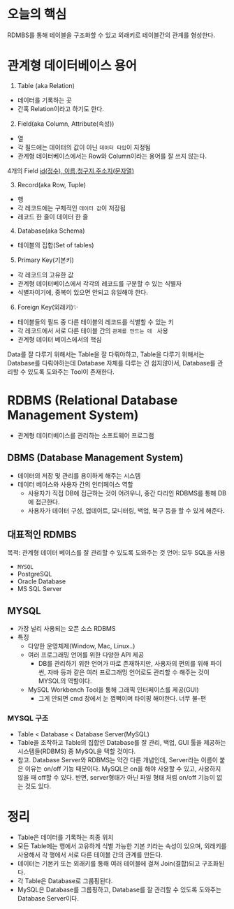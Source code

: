 # 오늘의 핵심
RDMBS를 통해 테이블을 구조화할 수 있고 외래키로 테이블간의 관계를 형성한다.

# 관계형 데이터베이스 용어

1. Table (aka Relation)
- 데이터를 기록하는 곳
- 간혹 Relation이라고 하기도 한다.

2. Field(aka Column, Attribute(속성))
- 열
- 각 필드에는 데이터의 값이 아닌 `데이터 타입`이 지정됨
- 관계형 데이터베이스에서는 Row와 Column이라는 용어를 잘 쓰지 않는다.

4개의 Field
[id(정수), 이름,청구지,주소지(문자열)](./Image/10.png)

3. Record(aka Row, Tuple)
- 행
- 각 레코드에는 구체적인 `데이터 값`이 저장됨
- 레코드 한 줄이 데이터 한 줄

4. Database(aka Schema)
- 테이블의 집합(Set of tables)

5. Primary Key(기본키)
- 각 레코드의 고유한 값
- 관계형 데이터베이스에서 각각의 레코드를 구분할 수 있는 식별자
- 식별자이기에, 중복이 있으면 안되고 유일해야 한다.

6. Foreign Key(외래키)✨
- 테이블들의 필드 중 다른 테이블의 레코드를 식별할 수 있는 키
- 각 레코드에서 서로 다른 테이블 간의 `관계를 만드는 데 ` 사용
- 관계형 데이터 베이스에서의 핵심

Data를 잘 다루기 위해서는 Table을 잘 다뤄야하고, Table을 다루기 위해서는 Database를 다뤄야하는데 Database 자체를 다루는 건 쉽지않아서, Database를 관리할 수 있도록 도와주는 Tool이 존재한다.

# RDBMS (Relational Database Management System)
- 관계형 데이터베이스를 관리하는 소프트웨어 프로그램

## DBMS (Database Management System)
- 데이터의 저장 및 관리를 용이하게 해주는 시스템
- 데이터 베이스와 사용자 간의 인터페이스 역할
    - 사용자가 직접 DB에 접근하는 것이 어려우니, 중간 다리인 RDBMS를 통해 DB에 접근한다.
    - 사용자가 데이터 구성, 업데이트, 모니터링, 백업, 복구 등을 할 수 있게 해준다.

## 대표적인 RDMBS 
목적: 관계형 데이터 베이스를 잘 관리할 수 있도록 도와주는 것
언어: 모두 SQL을 사용
- `MYSQL`
- PostgreSQL
- Oracle Database
- MS SQL Server

## MYSQL
- 가장 널리 사용되는 오픈 소스 RDBMS
- 특징
    - 다양한 운영체제(Window, Mac, Linux..)
    - 여러 프로그래밍 언어를 위한 다양한 API 제공
        - DB를 관리하기 위한 언어가 따로 존재하지만, 사용자의 편의를 위해 파이썬, 자바 등과 같은 여러 프로그래밍 언어로도 관리할 수 해주는 것이 MYSQL의 역할이다.
    - MySQL Workbench Tool을 통해 그래픽 인터페이스를 제공(GUI)
        - 그게 안되면 cmd 창에서 눈 껌뻑이며 타이핑 해야한다. 너무 불-편

### MYSQL 구조
- Table < Database < Database Server(MySQL)
- Table을 조작하고 Table의 집합인 Database를 잘 관리, 백업, GUI 툴을 제공하는 시스템들(RDBMS) 중 MySQL을 택할 것이다.
- 참고. Database Server와 RDBMS는 약간 다른 개념인데, Server라는 이름이 붙은 이유는 on/off 기능 때문이다. MySQL은 on을 해야 사용할 수 있고, 사용하지 않을 때 off할 수 있다. 반면, server형태가 아닌 파일 형태 처럼 on/off 기능이 없는 것도 있다.


# 정리
- Table은 데이터를 기록하는 최종 위치
- 모든 Table에는 행에서 고유하게 식별 가능한 기본 키라는 속성이 있으며, 외래키를 사용해서 각 행에서 서로 다른 테이블 간의 관계를 만든다.
- 데이터는 기본키 또는 외래키를 통해 여러 테이블에 걸쳐 Join(결합)되고 구조화된다.
- 각 Table은 Database로 그룹핑된다.
- MySQL은 Database를 그룹핑하고, Database를 잘 관리할 수 있도록 도와주는 Database Server이다.
